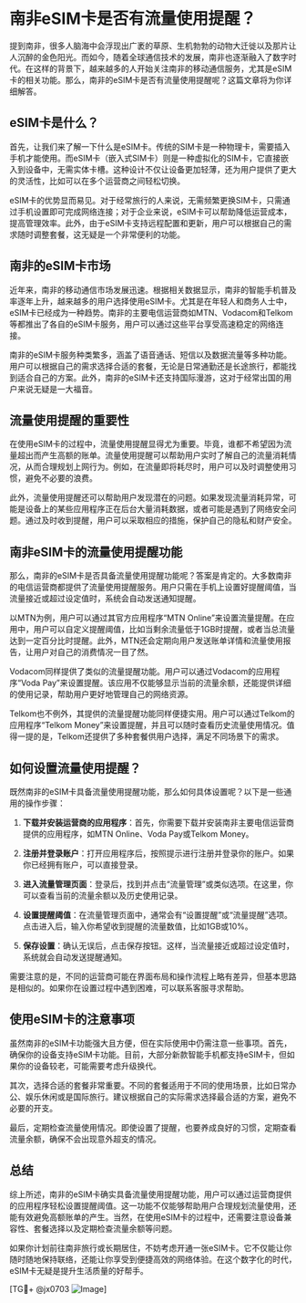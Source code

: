 # 南非eSIM卡是否有流量使用提醒？

提到南非，很多人脑海中会浮现出广袤的草原、生机勃勃的动物大迁徙以及那片让人沉醉的金色阳光。而如今，随着全球通信技术的发展，南非也逐渐融入了数字时代。在这样的背景下，越来越多的人开始关注南非的移动通信服务，尤其是eSIM卡的相关功能。那么，南非的eSIM卡是否有流量使用提醒呢？这篇文章将为你详细解答。

## eSIM卡是什么？

首先，让我们来了解一下什么是eSIM卡。传统的SIM卡是一种物理卡，需要插入手机才能使用。而eSIM卡（嵌入式SIM卡）则是一种虚拟化的SIM卡，它直接嵌入到设备中，无需实体卡槽。这种设计不仅让设备更加轻薄，还为用户提供了更大的灵活性，比如可以在多个运营商之间轻松切换。

eSIM卡的优势显而易见。对于经常旅行的人来说，无需频繁更换SIM卡，只需通过手机设置即可完成网络连接；对于企业来说，eSIM卡可以帮助降低运营成本，提高管理效率。此外，由于eSIM卡支持远程配置和更新，用户可以根据自己的需求随时调整套餐，这无疑是一个非常便利的功能。

## 南非的eSIM卡市场

近年来，南非的移动通信市场发展迅速。根据相关数据显示，南非的智能手机普及率逐年上升，越来越多的用户选择使用eSIM卡。尤其是在年轻人和商务人士中，eSIM卡已经成为一种趋势。南非的主要电信运营商如MTN、Vodacom和Telkom等都推出了各自的eSIM卡服务，用户可以通过这些平台享受高速稳定的网络连接。

南非的eSIM卡服务种类繁多，涵盖了语音通话、短信以及数据流量等多种功能。用户可以根据自己的需求选择合适的套餐，无论是日常通勤还是长途旅行，都能找到适合自己的方案。此外，南非的eSIM卡还支持国际漫游，这对于经常出国的用户来说无疑是一大福音。

## 流量使用提醒的重要性

在使用eSIM卡的过程中，流量使用提醒显得尤为重要。毕竟，谁都不希望因为流量超出而产生高额的账单。流量使用提醒可以帮助用户实时了解自己的流量消耗情况，从而合理规划上网行为。例如，在流量即将耗尽时，用户可以及时调整使用习惯，避免不必要的浪费。

此外，流量使用提醒还可以帮助用户发现潜在的问题。如果发现流量消耗异常，可能是设备上的某些应用程序正在后台大量消耗数据，或者可能是遇到了网络安全问题。通过及时收到提醒，用户可以采取相应的措施，保护自己的隐私和财产安全。

## 南非eSIM卡的流量使用提醒功能

那么，南非的eSIM卡是否具备流量使用提醒功能呢？答案是肯定的。大多数南非的电信运营商都提供了流量使用提醒服务。用户只需在手机上设置好提醒阈值，当流量接近或超过设定值时，系统会自动发送通知提醒。

以MTN为例，用户可以通过其官方应用程序“MTN Online”来设置流量提醒。在应用中，用户可以自定义提醒阈值，比如当剩余流量低于1GB时提醒，或者当总流量达到一定百分比时提醒。此外，MTN还会定期向用户发送账单详情和流量使用报告，让用户对自己的消费情况一目了然。

Vodacom同样提供了类似的流量提醒功能。用户可以通过Vodacom的应用程序“Voda Pay”来设置提醒。该应用不仅能够显示当前的流量余额，还能提供详细的使用记录，帮助用户更好地管理自己的网络资源。

Telkom也不例外，其提供的流量提醒功能同样便捷实用。用户可以通过Telkom的应用程序“Telkom Money”来设置提醒，并且可以随时查看历史流量使用情况。值得一提的是，Telkom还提供了多种套餐供用户选择，满足不同场景下的需求。

## 如何设置流量使用提醒？

既然南非的eSIM卡具备流量使用提醒功能，那么如何具体设置呢？以下是一些通用的操作步骤：

1. **下载并安装运营商的应用程序**：首先，你需要下载并安装南非主要电信运营商提供的应用程序，如MTN Online、Voda Pay或Telkom Money。
   
2. **注册并登录账户**：打开应用程序后，按照提示进行注册并登录你的账户。如果你已经拥有账户，可以直接登录。

3. **进入流量管理页面**：登录后，找到并点击“流量管理”或类似选项。在这里，你可以查看当前的流量余额以及历史使用记录。

4. **设置提醒阈值**：在流量管理页面中，通常会有“设置提醒”或“流量提醒”选项。点击进入后，输入你希望收到提醒的流量数值，比如1GB或10%。

5. **保存设置**：确认无误后，点击保存按钮。这样，当流量接近或超过设定值时，系统就会自动发送提醒通知。

需要注意的是，不同的运营商可能在界面布局和操作流程上略有差异，但基本思路是相似的。如果你在设置过程中遇到困难，可以联系客服寻求帮助。

## 使用eSIM卡的注意事项

虽然南非的eSIM卡功能强大且方便，但在实际使用中仍需注意一些事项。首先，确保你的设备支持eSIM卡功能。目前，大部分新款智能手机都支持eSIM卡，但如果你的设备较老，可能需要考虑升级换代。

其次，选择合适的套餐非常重要。不同的套餐适用于不同的使用场景，比如日常办公、娱乐休闲或是国际旅行。建议根据自己的实际需求选择最合适的方案，避免不必要的开支。

最后，定期检查流量使用情况。即使设置了提醒，也要养成良好的习惯，定期查看流量余额，确保不会出现意外超支的情况。

## 总结

综上所述，南非的eSIM卡确实具备流量使用提醒功能，用户可以通过运营商提供的应用程序轻松设置提醒阈值。这一功能不仅能够帮助用户合理规划流量使用，还能有效避免高额账单的产生。当然，在使用eSIM卡的过程中，还需要注意设备兼容性、套餐选择以及定期检查流量余额等问题。

如果你计划前往南非旅行或长期居住，不妨考虑开通一张eSIM卡。它不仅能让你随时随地保持联络，还能让你享受到便捷高效的网络体验。在这个数字化的时代，eSIM卡无疑是提升生活质量的好帮手。

[TG💪+ @jx0703 ![Image](https://github.com/user-attachments/assets/dbca1d08-cadb-493c-b0ec-ad6f7a83f270)]